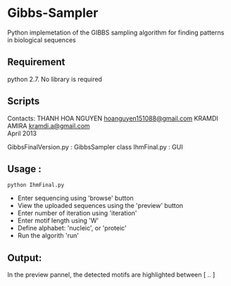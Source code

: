 Gibbs-Sampler
=============

Python implemetation of the GIBBS sampling algorithm for finding patterns in biological sequences


## Requirement 
python 2.7. No library is required

## Scripts


Contacts: 
THANH HOA NGUYEN <hoanguyen151088@gmail.com>
KRAMDI AMIRA	<kramdi.a@gmail.com>	
April 2013


GibbsFinalVersion.py : GibbsSampler class
IhmFinal.py : GUI



## Usage :

    python IhmFinal.py
   
                                                      
* Enter sequencing using 'browse' button
* View the uploaded sequences using the 'preview' button
* Enter number of iteration using 'iteration'
* Enter motif length using 'W'
* Define alphabet: 'nucleic', or 'proteic'
* Run the algorith 'run'



## Output: 

In the preview pannel, the detected motifs are highlighted between [ .. ]








